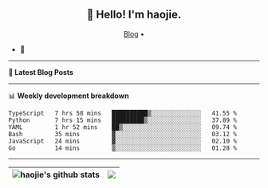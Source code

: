 <h2 align="center">👋 Hello! I'm haojie.</h2>
<p align="center">
  <a href="https://aoyouer.com">Blog</a> •
</p>


- 🔭 


-------

**📝 Latest Blog Posts**


-------

📊 **Weekly development breakdown**
<!--START_SECTION:waka-->

```text
TypeScript   7 hrs 58 mins   ██████████▒░░░░░░░░░░░░░░   41.55 %
Python       7 hrs 15 mins   █████████▒░░░░░░░░░░░░░░░   37.89 %
YAML         1 hr 52 mins    ██▒░░░░░░░░░░░░░░░░░░░░░░   09.74 %
Bash         35 mins         ▓░░░░░░░░░░░░░░░░░░░░░░░░   03.12 %
JavaScript   24 mins         ▓░░░░░░░░░░░░░░░░░░░░░░░░   02.10 %
Go           14 mins         ▒░░░░░░░░░░░░░░░░░░░░░░░░   01.28 %
```

<!--END_SECTION:waka-->

-------



| <img align="center" src="https://github-readme-stats.vercel.app/api?username=haojie06&show_icons=true&theme=graywhite&show_icons=true&count_private=true&include_all_commits=true&hide_border=true" alt="haojie's github stats" /> | <img align="center" src="https://github-readme-stats.vercel.app/api/top-langs/?username=haojie06&layout=compact&theme=graywhite&hide_border=true&hide=css,html" /> |
| ------------- | ------------- |


